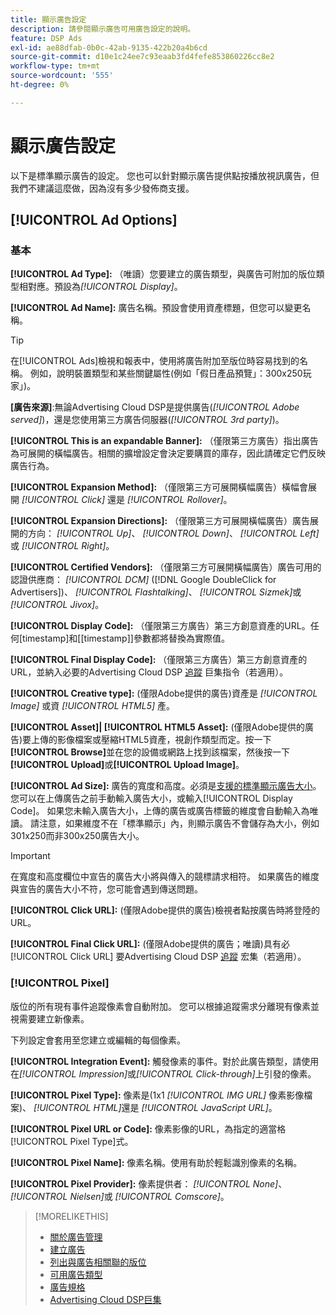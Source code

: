 ```yaml
---
title: 顯示廣告設定
description: 請參閱顯示廣告可用廣告設定的說明。
feature: DSP Ads
exl-id: ae88dfab-0b0c-42ab-9135-422b20a4b6cd
source-git-commit: d10e1c24ee7c93eaab3fd4fefe853860226cc8e2
workflow-type: tm+mt
source-wordcount: '555'
ht-degree: 0%

---
```


# 顯示廣告設定

以下是標準顯示廣告的設定。 您也可以針對顯示廣告提供點按播放視訊廣告，但我們不建議這麼做，因為沒有多少發佈商支援。

## [!UICONTROL Ad Options]

### 基本

**[!UICONTROL Ad Type]:** （唯讀）您要建立的廣告類型，與廣告可附加的版位類型相對應。預設為&#x200B;*[!UICONTROL Display]*。

**[!UICONTROL Ad Name]:** 廣告名稱。預設會使用資產標題，但您可以變更名稱。

>[!TIP]
>
> 在[!UICONTROL Ads]檢視和報表中，使用將廣告附加至版位時容易找到的名稱。 例如，說明裝置類型和某些關鍵屬性(例如「假日產品預覽」：300x250玩家」)。

**\[廣告來源\]**:無論Advertising Cloud DSP是提供廣告(*[!UICONTROL Adobe served]*)，還是您使用第三方廣告伺服器(*[!UICONTROL 3rd party]*)。

**[!UICONTROL This is an expandable Banner]:** （僅限第三方廣告）指出廣告為可展開的橫幅廣告。相關的擴增設定會決定要購買的庫存，因此請確定它們反映廣告行為。

**[!UICONTROL Expansion Method]:** （僅限第三方可展開橫幅廣告）橫幅會展開 *[!UICONTROL Click]* 還是 *[!UICONTROL Rollover]*。

**[!UICONTROL Expansion Directions]:** （僅限第三方可展開橫幅廣告）廣告展開的方向： *[!UICONTROL Up]*、  *[!UICONTROL Down]*、  *[!UICONTROL Left]*&#x200B;或 *[!UICONTROL Right]*。

**[!UICONTROL Certified Vendors]:** （僅限第三方可展開橫幅廣告）廣告可用的認證供應商： *[!UICONTROL DCM]* ([!DNL Google DoubleClick for Advertisers])、  *[!UICONTROL Flashtalking]*、  *[!UICONTROL Sizmek]*&#x200B;或 *[!UICONTROL Jivox]*。

**[!UICONTROL Display Code]:** （僅限第三方廣告）第三方創意資產的URL。任何[timestamp]和[[timestamp]]參數都將替換為實際值。

**[!UICONTROL Final Display Code]:** （僅限第三方廣告）第三方創意資產的URL，並納入必要的Advertising Cloud DSP [追蹤](/help/dsp/campaign-management/macros.md) 巨集指令（若適用）。

**[!UICONTROL Creative type]:** (僅限Adobe提供的廣告)資產是 *[!UICONTROL Image]* 或資 *[!UICONTROL HTML5]* 產。

**[!UICONTROL Asset]|  [!UICONTROL HTML5 Asset]:** (僅限Adobe提供的廣告)要上傳的影像檔案或壓縮HTML5資產，視創作類型而定。按一下&#x200B;**[!UICONTROL Browse]**&#x200B;並在您的設備或網路上找到該檔案，然後按一下&#x200B;**[!UICONTROL Upload]**&#x200B;或&#x200B;**[!UICONTROL Upload Image]**。

**[!UICONTROL Ad Size]:** 廣告的寬度和高度。必須是[支援的標準顯示廣告大小](/help/dsp/assets/ad-specs.pdf)。 您可以在上傳廣告之前手動輸入廣告大小，或輸入[!UICONTROL Display Code]。 如果您未輸入廣告大小，上傳的廣告或廣告標籤的維度會自動輸入為唯讀。 請注意，如果維度不在「標準顯示」內，則顯示廣告不會儲存為大小，例如301x250而非300x250廣告大小。

>[!IMPORTANT]
>
> 在寬度和高度欄位中宣告的廣告大小將與傳入的競標請求相符。 如果廣告的維度與宣告的廣告大小不符，您可能會遇到傳送問題。

**[!UICONTROL Click URL]:** (僅限Adobe提供的廣告)檢視者點按廣告時將登陸的URL。

**[!UICONTROL Final Click URL]:** (僅限Adobe提供的廣告；唯讀)具有必 [!UICONTROL Click URL] 要Advertising Cloud DSP [追蹤](/help/dsp/campaign-management/macros.md) 宏集（若適用）。

### [!UICONTROL Pixel]

版位的所有現有事件追蹤像素會自動附加。 您可以根據追蹤需求分離現有像素並視需要建立新像素。

下列設定會套用至您建立或編輯的每個像素。

**[!UICONTROL Integration Event]:** 觸發像素的事件。對於此廣告類型，請使用在&#x200B;*[!UICONTROL Impression]*&#x200B;或&#x200B;*[!UICONTROL Click-through]*&#x200B;上引發的像素。

**[!UICONTROL Pixel Type]:** 像素是(1x1 *[!UICONTROL IMG URL]* 像素影像檔案)、 *[!UICONTROL HTML]*&#x200B;還是 *[!UICONTROL JavaScript URL]*。

**[!UICONTROL Pixel URL or Code]:** 像素影像的URL，為指定的適當格 [!UICONTROL Pixel Type]式。

**[!UICONTROL Pixel Name]:** 像素名稱。使用有助於輕鬆識別像素的名稱。

**[!UICONTROL Pixel Provider]:** 像素提供者： *[!UICONTROL None]*、  *[!UICONTROL Nielsen]*&#x200B;或 *[!UICONTROL Comscore]*。

>[!MORELIKETHIS]
>
>* [關於廣告管理](ad-about.md)
>* [建立廣告](ad-create.md)
>* [列出與廣告相關聯的版位](ad-list-placements.md)
>* [可用廣告類型](ad-types.md)
>* [廣告規格](/help/dsp/assets/ad-specs.pdf)
>* [Advertising Cloud DSP巨集](/help/dsp/campaign-management/macros.md)


